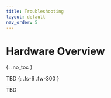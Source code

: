 ```yaml
---
title: Troubleshooting
layout: default
nav_order: 5
---
```


# Hardware Overview

{: .no_toc }

TBD
{: .fs-6 .fw-300 }

TBD